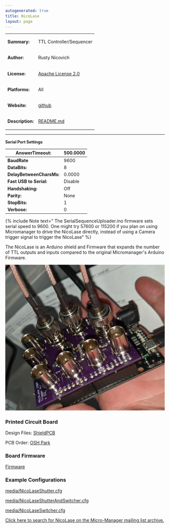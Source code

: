 ```yaml
---
autogenerated: true
title: NicoLase
layout: page
---
```


<table>

<tr>

<td markdown="1">

**Summary:**

</td>

<td markdown="1">

TTL Controller/Sequencer

</td>

</tr>

<tr>

<td markdown="1">

**Author:**

</td>

<td markdown="1">

Rusty Nicovich

</td>

</tr>

<tr>

<td markdown="1">

**License:**

</td>

<td markdown="1">

[Apache
License 2.0](https://github.com/PRNicovich/NicoLase/blob/master/License.MD)

</td>

</tr>

<tr>

<td markdown="1">

**Platforms:**

</td>

<td markdown="1">

All

</td>

</tr>

<tr>

<td markdown="1">

**Website:**

</td>

<td markdown="1">

[github](https://github.com/PRNicovich/NicoLase)

<tr>

<td markdown="1">

**Description:**

</td>

<td markdown="1">

[README.md](https://github.com/PRNicovich/NicoLase/blob/master/README.md)

</td>

</tr>

</table>

-----

<span style="font-size:90%">**Serial Port Settings**</span>

| **AnswerTimeout:**       | 500.0000 |
| ------------------------ | -------- |
| **BaudRate**             | 9600     |
| **DataBits:**            | 8        |
| **DelayBetweenCharsMs:** | 0.0000   |
| **Fast USB to Serial:**  | Disable  |
| **Handshaking:**         | Off      |
| **Parity:**              | None     |
| **StopBits:**            | 1        |
| **Verbose:**             | 0        |

{% include Note text=" The SerialSequenceUploader.ino firmware sets serial speed to 9600. One might try 57600 or 115200 if you plan on using Micromanager to drive the NicoLase directly, instead of using a Camera trigger signal to trigger the NicoLase" %}

The NicoLase is an Arduino shield and Firmware that expands the number
of TTL outputs and inputs compared to the original Micromanager's
Arduino Firmware.

![Karl Bellve's NicoLase](media/NicoLase.jpg "Karl Bellve's NicoLase")

### Printed Circuit Board

Design Files:
[ShieldPCB](https://github.com/PRNicovich/NicoLase/tree/master/Hardware/ShieldPCB)

PCB Order: [OSH Park](https://oshpark.com/shared_projects/hJnjgjDZ)

### Board Firmware

[Firmware](https://github.com/PRNicovich/NicoLase/blob/master/Software/BasicController/ArduinoSketch/SerialSequenceUploader/SerialSequenceUploader.ino)

### Example Configurations

[media/NicoLaseShutter.cfg](https://github.com/PRNicovich/NicoLase/blob/master/Software/BasicController/Micro-MangerDemo/StateDevices/media/DemoNicoLaseShutter.cfg)

[media/NicoLaseShutterAndSwitcher.cfg](https://github.com/PRNicovich/NicoLase/blob/master/Software/BasicController/Micro-MangerDemo/StateDevices/media/DemoNicoLaseShutterAndSwitcher.cfg)

[media/NicoLaseSwitcher.cfg](https://github.com/PRNicovich/NicoLase/blob/master/Software/BasicController/Micro-MangerDemo/StateDevices/media/DemoNicoLaseSwitcher.cfg)

[Click here to search for NicoLase on the Micro-Manager mailing list
archive.](http://micro-manager.3463995.n2.nabble.com/template/NamlServlet.jtp?macro=search_page&node=3463995&query=Cobolt)

